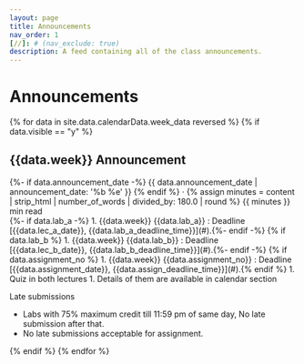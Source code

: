 ```yaml
---
layout: page
title: Announcements
nav_order: 1
[//]: # (nav_exclude: true)
description: A feed containing all of the class announcements.
---
```


# Announcements

{% for data in site.data.calendarData.week_data reversed %}
{% if data.visible == "y" %}
<div class="announcement" markdown="1">
<h2> {{data.week}} Announcement </h2>
<span class="announcement-meta" markdown="1">
{%- if data.announcement_date -%}
    {{ data.announcement_date | announcement_date: '%b %e' }}
{% endif %} &middot; {% assign minutes = content | strip_html | number_of_words | divided_by: 180.0 | round %}
{{ minutes }} min read
</span>
<div markdown="1">
{%- if data.lab_a -%}
1. {{data.week}} {{data.lab_a}} : Deadline [{{data.lec_a_date}}, {{data.lab_a_deadline_time}}](#).{%- endif -%}
{% if data.lab_b %}
1. {{data.week}} {{data.lab_b}} : Deadline [{{data.lec_b_date}}, {{data.lab_b_deadline_time}}](#).{%- endif -%}
{% if data.assignment_no %}
1. {{data.week}} {{data.assignment_no}} : Deadline [{{data.assignment_date}}, {{data.assign_deadline_time}}](#).{% endif %}
1. Quiz in both lectures
1. Details of them are available in calendar section

Late submissions 
* Labs with 75% maximum credit till 11:59 pm of same day, No late submission after that. 
* No late submissions acceptable for assignment.
</div>
</div>
{% endif %}
{% endfor %}
